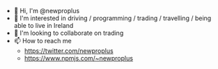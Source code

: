 - 👋 Hi, I'm @newproplus
- 💚 I'm interested in driving / programming / trading / travelling / being able to live in Ireland
- 💞️ I'm looking to collaborate on trading
- 📫 How to reach me 
  - https://twitter.com/newproplus
  - https://www.npmjs.com/~newproplus
